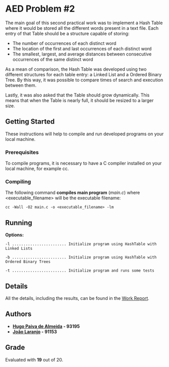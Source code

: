 

# AED Problem #2

The main goal of this second practical work was to implement a Hash Table where it would be stored all the different words present in a text file. Each entry of that Table should be a structure capable of storing:

- The number of occurrences of each distinct word  
- The location of the first and last occurrences of each distinct word  
- The smallest, largest, and average distances between consecutive occurrences of the same distinct word

As a mean of comparison, the Hash Table was developed using two different structures for each table entry: a Linked List and a Ordered Binary Tree. By this way, it was possible to compare times of search and execution between them.

Lastly, it was also asked that the Table should grow dynamically. This means that when the Table is nearly full, it should be resized to a larger size.

##  Getting Started
These instructions will help to compile and run developed programs on your local machine.

### Prerequisites
To compile programs, it is necessary to have a C compiler installed on your local machine, for example cc. 

### Compiling
The following command **compiles main program** (*main.c*) where <executable_filename>  will be the executable filename: 

```
cc -Wall -O2 main.c -o <executable_filename> -lm
```

## Running

**Options:**
```
-l ........................ Initialize program using HashTable with Linked Lists
    
-b ........................ Initialize program using HashTable with Ordered Binary Trees
    
-t ........................ Initialize program and runs some tests
```
## Details
All the details, including the results, can be found in the [Work Report](/relatorio/AED_Report_2.pdf).

## Authors

 - **[Hugo Paiva de Almeida](https://github.com/hugofpaiva) - 93195**
 - **[João Laranjo](https://github.com/joaolaranjo) - 91153**
 
## Grade
Evaluated with **19** out of 20.


